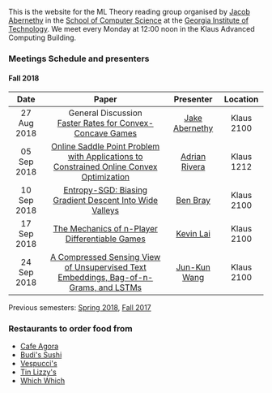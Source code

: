 This is the website for the ML Theory reading group organised by [Jacob Abernethy](http://web.eecs.umich.edu/~jabernet/) in the [School of Computer Science](https://www.scs.gatech.edu/) at the [Georgia Institute of Technology](http://www.gatech.edu/). We meet every Monday at 12:00 noon in the Klaus Advanced Computing Building.


### Meetings Schedule and presenters

#### Fall 2018

| Date        | Paper         | Presenter |   Location|
| :-------------: |:-------------: |:-------------: |:-------------: |
| 27 Aug 2018    | General Discussion <br /> [Faster Rates for Convex-Concave Games](https://arxiv.org/abs/1805.06792) | [Jake Abernethy](http://web.eecs.umich.edu/~jabernet/) | Klaus 2100 |
| 05 Sep 2018    | [Online Saddle Point Problem with Applications to Constrained Online Convex Optimization](https://arxiv.org/abs/1806.08301) | [Adrian Rivera](https://www.isye.gatech.edu/users/adrian3) | Klaus 1212 |
| 10 Sep 2018    | [Entropy-SGD: Biasing Gradient Descent Into Wide Valleys](https://arxiv.org/abs/1611.01838) | [Ben Bray](http://benrbray.com) | Klaus 2100 |
| 17 Sep 2018    | [The Mechanics of n-Player Differentiable Games](https://arxiv.org/abs/1802.05642) | [Kevin Lai](https://www.cc.gatech.edu/~klai9/) | Klaus 2100 |
| 24 Sep 2018    | [A Compressed Sensing View of Unsupervised Text Embeddings, Bag-of-n-Grams, and LSTMs](https://openreview.net/forum?id=B1e5ef-C-) | [Jun-Kun Wang](https://www.cc.gatech.edu/grads/j/jwang774/index.html) | Klaus 2100 |



Previous semesters: [Spring 2018](spring18), [Fall 2017](fall17)



### Restaurants to order food from
- [Cafe Agora](https://www.yelp.com/biz/cafe-agora-midtown-atlanta)
- [Budi's Sushi](https://www.budissushi.com/)
- [Vespucci's](http://www.vespuccispizza.com/)
- [Tin Lizzy's](http://www.tinlizzyscantina.com/)
- [Which Which](https://www.whichwich.com/)
